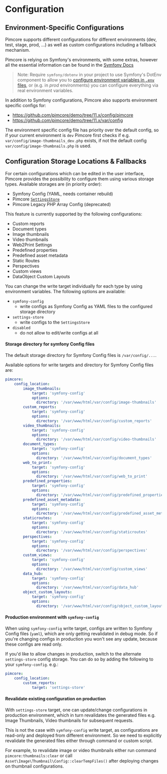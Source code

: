 # Configuration

## Environment-Specific Configurations
Pimcore supports different configurations for different environments (dev, test, stage, prod, ...) as well as custom 
configurations including a fallback mechanism. 

Pimcore is relying on Symfony's environments, with some extras, however all the essential 
information can be found in the [Symfony Docs](https://symfony.com/doc/current/configuration.html#configuration-environments)

> Note: Require `symfony/dotenv` in your project to use Symfony's DotEnv component to allow you to 
[configure environment variables in `.env` files](https://symfony.com/doc/current/configuration.html#configuring-environment-variables-in-env-files), 
or (e.g. in *prod* environments) you can configure everything via real environment variables.

In addition to Symfony configurations, Pimcore also supports environment specific configs for: 

* <https://github.com/pimcore/demo/tree/11.x/config/pimcore> 
* <https://github.com/pimcore/demo/tree/11.x/var/config>

The environment specific config file has priority over the default config, so if your 
current environment is `dev` Pimcore first checks if e.g. `var/config/image-thumbnails_dev.php`
exists, if not the default config `var/config/image-thumbnails.php` is used. 

## Configuration Storage Locations & Fallbacks
For certain configurations which can be edited in the user interface, 
Pimcore provides the possibility to configure them using various storage types. 
Available storages are (in priority order): 
- Symfony Config (YAML, needs container rebuild)
- Pimcore [`SettingsStore`](../19_Development_Tools_and_Details/42_Settings_Store.md)
- Pimcore Legacy PHP Array Config (deprecated)

This feature is currently supported by the following configurations: 
- Custom reports
- Document types
- Image thumbnails 
- Video thumbnails
- Web2Print Settings
- Predefined properties
- Predefined asset metadata
- Static Routes
- Perspectives
- Custom views
- DataObject Custom Layouts


You can change the write target individually for each type by using environment variables.
The following options are available: 
- `symfony-config` 
  - write configs as Symfony Config as YAML files to the configured storage directory
- `settings-store` 
  - write configs to the `SettingsStore`
- `disabled` 
  - do not allow to edit/write configs at all

#### Storage directory for symfony Config files

The default storage directory for Symfony Config files is `/var/config/...`.

Available options for write targets and directory for Symfony Config files are: 
```yaml
pimcore:
    config_location:
        image_thumbnails:
            target: 'symfony-config'
            options:
              directory: '/var/www/html/var/config/image-thumbnails'
        custom_reports:
            target: 'symfony-config'
            options:
              directory: '/var/www/html/var/config/custom_reports'
        video_thumbnails:
            target: 'symfony-config'
            options:
              directory: '/var/www/html/var/config/video-thumbnails'
        document_types:
            target: 'symfony-config'
            options:
              directory: '/var/www/html/var/config/document_types'
        web_to_print:
            target: 'symfony-config'
            options:
              directory: '/var/www/html/var/config/web_to_print'
        predefined_properties:
            target: 'symfony-config'
            options:
              directory: '/var/www/html/var/config/predefined_properties'
        predefined_asset_metadata:
            target: 'symfony-config'
            options:
              directory: '/var/www/html/var/config/predefined_asset_metadata'
        staticroutes:
            target: 'symfony-config'
            options:
              directory: '/var/www/html/var/config/staticroutes'
        perspectives:
            target: 'symfony-config'
            options:
              directory: '/var/www/html/var/config/perspectives'
        custom_views:
            target: 'symfony-config'
            options:
              directory: '/var/www/html/var/config/custom_views'
        data_hub:
            target: 'symfony-config'
            options:
              directory: '/var/www/html/var/config/data_hub'
        object_custom_layouts:
            target: 'symfony-config'
            options:
              directory: '/var/www/html/var/config/object_custom_layouts'
```

#### Production environment with `symfony-config`
When using `symfony-config` write target, configs are written to Symfony Config files (`yaml`), which are only getting revalidated in debug mode. So if you're
changing configs in production you won't see any update, because these configs are read only.

If you'd like to allow changes in production, switch to the alternate `settings-store` config storage. 
You can do so by adding the following to your `symfony-config`. e.g.:
```yaml
pimcore:
    config_location:
        custom_reports:
            target: 'settings-store'
```

#### Revalidate existing configuration on production
With `settings-store` target, one can update/change configurations in production environment, which in turn revalidates the generated files e.g. Image Thumbnails, Video thumbnails for subsequent requests.

This is not the case with `symfony-config` write target, as configurations are read-only and deployed from different environment. So we need to explicitly revalidate the generated files either through command or custom script. 

For example, to revalidate image or video thumbnails either run command `pimcore:thumbnails:clear` or call `Asset\Image\Thumbnail\Config::clearTempFiles()` after deploying changes on thumbnail configurations.
